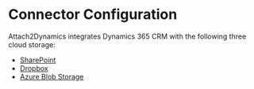 # Connector Configuration

Attach2Dynamics integrates Dynamics 365 CRM with the following three cloud storage:

* [SharePoint](https://docs.inogic.com/attach2dynamics/configuration/connector-configuration/sharepoint)
* [Dropbox](https://docs.inogic.com/attach2dynamics/configuration/connector-configuration/dropbox)
* [Azure Blob Storage](https://docs.inogic.com/attach2dynamics/configuration/connector-configuration/azure-blob-storage)

